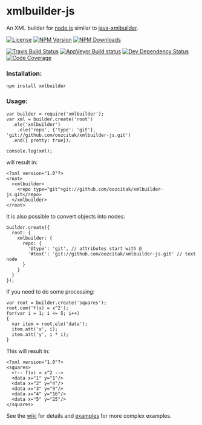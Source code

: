xmlbuilder-js
=============

An XML builder for [node.js](https://nodejs.org/) similar to [java-xmlbuilder](https://github.com/jmurty/java-xmlbuilder).

[![License](http://img.shields.io/npm/l/xmlbuilder.svg?style=flat-square)](http://opensource.org/licenses/MIT) [![NPM Version](http://img.shields.io/npm/v/xmlbuilder.svg?style=flat-square)](https://npmjs.com/package/xmlbuilder) [![NPM Downloads](https://img.shields.io/npm/dm/xmlbuilder.svg?style=flat-square)](https://npmjs.com/package/xmlbuilder)

[![Travis Build Status](http://img.shields.io/travis/oozcitak/xmlbuilder-js.svg?style=flat-square)](http://travis-ci.org/oozcitak/xmlbuilder-js) [![AppVeyor Build status](https://ci.appveyor.com/api/projects/status/bf7odb20hj77isry?svg=true)](https://ci.appveyor.com/project/oozcitak/xmlbuilder-js) [![Dev Dependency Status](http://img.shields.io/david/dev/oozcitak/xmlbuilder-js.svg?style=flat-square)](https://david-dm.org/oozcitak/xmlbuilder-js) [![Code Coverage](https://img.shields.io/coveralls/oozcitak/xmlbuilder-js.svg?style=flat-square)](https://coveralls.io/github/oozcitak/xmlbuilder-js)

### Installation:

    npm install xmlbuilder

### Usage:

    var builder = require('xmlbuilder');
    var xml = builder.create('root')
      .ele('xmlbuilder')
        .ele('repo', {'type': 'git'}, 'git://github.com/oozcitak/xmlbuilder-js.git')
      .end({ pretty: true});

    console.log(xml);

will result in:

    <?xml version="1.0"?>
    <root>
      <xmlbuilder>
        <repo type="git">git://github.com/oozcitak/xmlbuilder-js.git</repo>
      </xmlbuilder>
    </root>

It is also possible to convert objects into nodes:

    builder.create({
      root: {
        xmlbuilder: {
          repo: {
            '@type': 'git', // attributes start with @
            '#text': 'git://github.com/oozcitak/xmlbuilder-js.git' // text node
          }
        }
      }
    });

If you need to do some processing:

    var root = builder.create('squares');
    root.com('f(x) = x^2');
    for(var i = 1; i <= 5; i++)
    {
      var item = root.ele('data');
      item.att('x', i);
      item.att('y', i * i);
    }

This will result in:

    <?xml version="1.0"?>
    <squares>
      <!-- f(x) = x^2 -->
      <data x="1" y="1"/>
      <data x="2" y="4"/>
      <data x="3" y="9"/>
      <data x="4" y="16"/>
      <data x="5" y="25"/>
    </squares>

See the [wiki](https://github.com/oozcitak/xmlbuilder-js/wiki) for details and [examples](https://github.com/oozcitak/xmlbuilder-js/wiki/Examples) for more complex examples.
